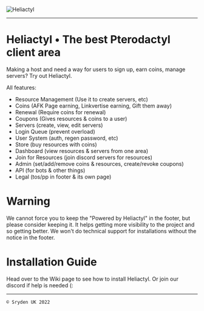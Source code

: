 
![Heliactyl](https://cdn.discordapp.com/attachments/881207010417315861/946403911567310878/Aesthetic_Phone_Wallpaper_with_Motivational_Quotes_YouTube_Channel_Art_4.png)

<hr>

# Heliactyl • The best Pterodactyl client area
Making a host and need a way for users to sign up, earn coins, manage servers? Try out Heliactyl.

All features:
- Resource Management (Use it to create servers, etc)
- Coins (AFK Page earning, Linkvertise earning, Gift them away)
- Renewal (Require coins for renewal)
- Coupons (Gives resources & coins to a user)
- Servers (create, view, edit servers)
- Login Queue (prevent overload)
- User System (auth, regen password, etc)
- Store (buy resources with coins)
- Dashboard (view resources & servers from one area)
- Join for Resources (join discord servers for resources)
- Admin (set/add/remove coins & resources, create/revoke coupons)
- API (for bots & other things)
- Legal (tos/pp in footer & its own page)

# Warning

We cannot force you to keep the "Powered by Heliactyl" in the footer, but please consider keeping it. It helps getting more visibility to the project and so getting better. We won't do technical support for installations without the notice in the footer.

# Installation Guide

Head over to the Wiki page to see how to install Heliactyl.
Or join our discord if help is needed (:

<hr>

<code>© Sryden UK 2022</code>
